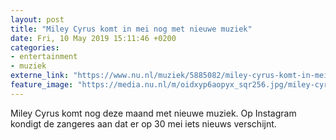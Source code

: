 ```yaml
---
layout: post
title: "Miley Cyrus komt in mei nog met nieuwe muziek"
date: Fri, 10 May 2019 15:11:46 +0200
categories: 
- entertainment 
- muziek 
externe_link: "https://www.nu.nl/muziek/5885082/miley-cyrus-komt-in-mei-nog-met-nieuwe-muziek.html"
feature_image: "https://media.nu.nl/m/oidxyp6aopyx_sqr256.jpg/miley-cyrus-komt-in-mei-nog-met-nieuwe-muziek.jpg"
---
```


Miley Cyrus komt nog deze maand met nieuwe muziek. Op Instagram kondigt de zangeres aan dat er op 30 mei iets nieuws verschijnt.

